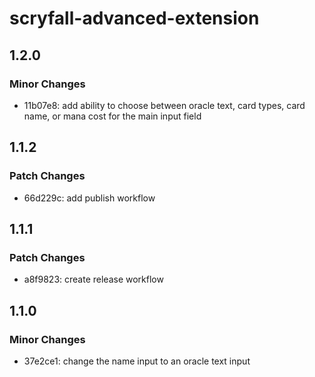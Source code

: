 # scryfall-advanced-extension

## 1.2.0

### Minor Changes

- 11b07e8: add ability to choose between oracle text, card types, card name, or mana cost for the main input field

## 1.1.2

### Patch Changes

- 66d229c: add publish workflow

## 1.1.1

### Patch Changes

- a8f9823: create release workflow

## 1.1.0

### Minor Changes

- 37e2ce1: change the name input to an oracle text input
